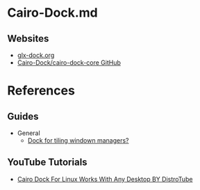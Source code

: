 # Cairo-Dock.md

## Websites

* [glx-dock.org](https://glx-dock.org/)
* [Cairo-Dock/cairo-dock-core GitHub](https://github.com/Cairo-Dock/cairo-dock-core)

# References

## Guides

* General
  * [Dock for tiling windown managers?](https://www.reddit.com/r/i3wm/comments/t89v1l/dock_for_tiling_windown_managers/)

## YouTube Tutorials

* [Cairo Dock For Linux Works With Any Desktop BY DistroTube](https://www.youtube.com/watch?v=dD_-p3bXTpM)
